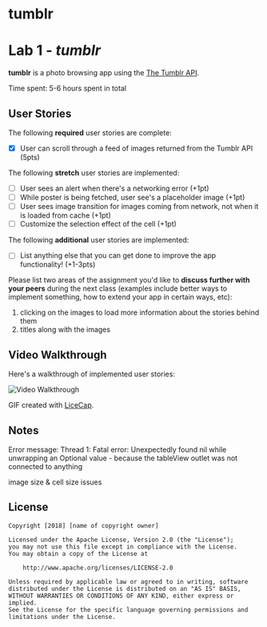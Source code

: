 # tumblr

# Lab 1 - *tumblr*

**tumblr** is a photo browsing app using the [The Tumblr API](https://www.tumblr.com/docs/en/api/v2#posts).

Time spent: 5-6 hours spent in total

## User Stories

The following **required** user stories are complete:

- [x] User can scroll through a feed of images returned from the Tumblr API (5pts)

The following **stretch** user stories are implemented:

- [ ] User sees an alert when there's a networking error (+1pt)
- [ ] While poster is being fetched, user see's a placeholder image (+1pt)
- [ ] User sees image transition for images coming from network, not when it is loaded from cache (+1pt)
- [ ] Customize the selection effect of the cell (+1pt)

The following **additional** user stories are implemented:

- [ ] List anything else that you can get done to improve the app functionality! (+1-3pts)

Please list two areas of the assignment you'd like to **discuss further with your peers** during the next class (examples include better ways to implement something, how to extend your app in certain ways, etc):

1. clicking on the images to load more information about the stories behind them
2. titles along with the images

## Video Walkthrough

Here's a walkthrough of implemented user stories:

<img src='https://media.giphy.com/media/u49OY3NlZ9Vg1bi9eU/giphy.gif' title='Video Walkthrough' width='' alt='Video Walkthrough' />

GIF created with [LiceCap](http://www.cockos.com/licecap/).

## Notes

Error message: Thread 1: Fatal error: Unexpectedly found nil while unwrapping an Optional value    -   because the tableView outlet was not connected to anything 

image size & cell size issues 

## License

    Copyright [2018] [name of copyright owner]

    Licensed under the Apache License, Version 2.0 (the "License");
    you may not use this file except in compliance with the License.
    You may obtain a copy of the License at

        http://www.apache.org/licenses/LICENSE-2.0

    Unless required by applicable law or agreed to in writing, software
    distributed under the License is distributed on an "AS IS" BASIS,
    WITHOUT WARRANTIES OR CONDITIONS OF ANY KIND, either express or implied.
    See the License for the specific language governing permissions and
    limitations under the License.
